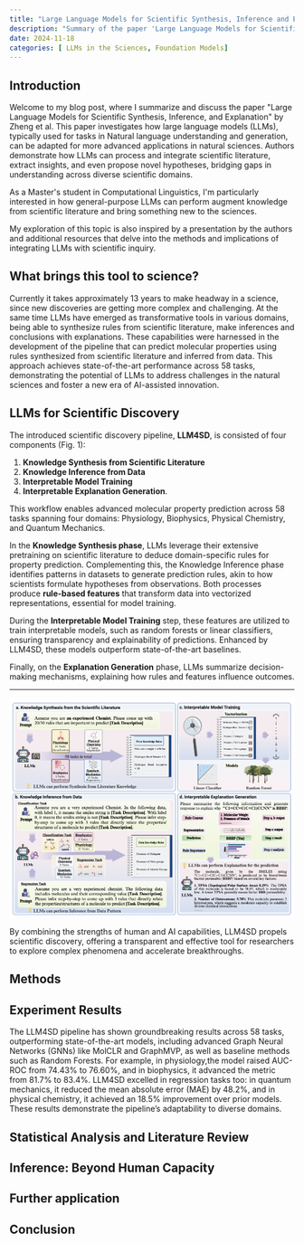 ```yaml
---
title: "Large Language Models for Scientific Synthesis, Inference and Explanation"
description: "Summary of the paper 'Large Language Models for Scientific Synthesis, Inference and Explanation'"
date: 2024-11-18
categories: [ LLMs in the Sciences, Foundation Models]
---
```

## Introduction
Welcome to my blog post, where I summarize and discuss the paper "Large Language Models for Scientific Synthesis, Inference, and Explanation" by Zheng et al. This paper investigates how large language models (LLMs), typically used for tasks in Natural language understanding and generation, can be adapted for more advanced applications in natural sciences. Authors demonstrate how LLMs can process and integrate scientific literature, extract insights, and even propose novel hypotheses, bridging gaps in understanding across diverse scientific domains.

As a Master's student in Computational Linguistics, I'm particularly interested in how general-purpose LLMs can perform augment knowledge from scientific literature and bring something new to the sciences. 

My exploration of this topic is also inspired by a presentation by the authors and additional resources that delve into the methods and implications of integrating LLMs with scientific inquiry.

## What brings this tool to science?
Currently it takes approximately 13 years to make headway in a science, since new discoveries are getting more complex and challenging. At the same time LLMs have emerged as transformative tools in various domains, being able to synthesize rules from scientific literature, make inferences and conclusions with explanations. These capabilities were harnessed in the development of the pipeline that can predict molecular properties using rules synthesized from scientific literature and inferred from data. This approach achieves state-of-the-art performance across 58 tasks, demonstrating the potential of LLMs to address challenges in the natural sciences and foster a new era of AI-assisted innovation.

## LLMs for Scientific Discovery

The introduced scientific discovery pipeline, **LLM4SD**, is consisted of four components (Fig. 1): 
1. **Knowledge Synthesis from Scientific Literature**
2. **Knowledge Inference from Data**
3. **Interpretable Model Training**
4. **Interpretable Explanation Generation**.

This workflow enables advanced molecular property prediction across 58 tasks spanning four domains: Physiology, Biophysics, Physical Chemistry, and Quantum Mechanics.

In the **Knowledge Synthesis phase**, LLMs leverage their extensive pretraining on scientific literature to deduce domain-specific rules for property prediction. Complementing this, the Knowledge Inference phase identifies patterns in datasets to generate prediction rules, akin to how scientists formulate hypotheses from observations. Both processes produce **rule-based features** that transform data into vectorized representations, essential for model training.

During the **Interpretable Model Training** step, these features are utilized to train interpretable models, such as random forests or linear classifiers, ensuring transparency and explainability of predictions. Enhanced by LLM4SD, these models outperform state-of-the-art baselines.

Finally, on the **Explanation Generation** phase, LLMs summarize decision-making mechanisms, explaining how rules and features influence outcomes.

---

![Figure 1: LLM4SD Workflow](../images/figure1.png)

By combining the strengths of human and AI capabilities, LLM4SD propels scientific discovery, offering a transparent and effective tool for researchers to explore complex phenomena and accelerate breakthroughs.

## Methods

##  Experiment Results
The LLM4SD pipeline has shown groundbreaking results across 58 tasks, outperforming state-of-the-art models, including advanced Graph Neural Networks (GNNs) like MolCLR and GraphMVP, as well as baseline methods such as Random Forests. For example, in physiology,the model raised AUC-ROC from 74.43% to 76.60%, and in biophysics, it advanced the metric from 81.7% to 83.4%. LLM4SD excelled in regression tasks too: in quantum mechanics, it reduced the mean absolute error (MAE) by 48.2%, and in physical chemistry, it achieved an 18.5% improvement over prior models. These results demonstrate the pipeline’s adaptability to diverse domains.

## Statistical Analysis and Literature Review


## Inference: Beyond Human Capacity


## Further application

## Conclusion
